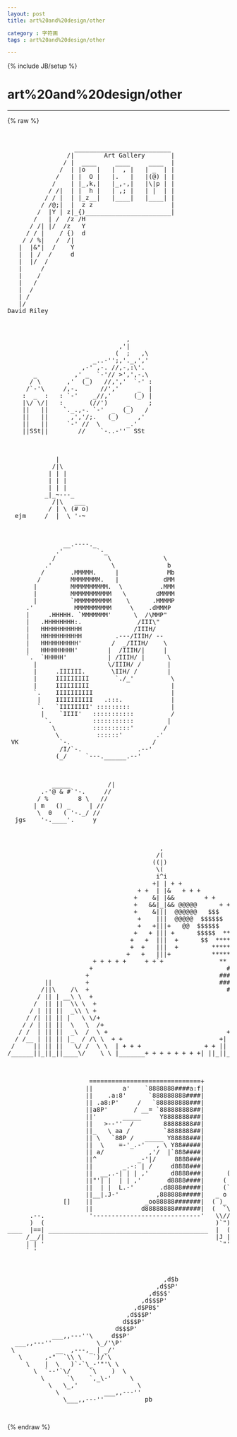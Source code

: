 ```yaml
---
layout: post
title: art%20and%20design/other
category : 字符画
tags : art%20and%20design/other
---
```

{% include JB/setup %}
# art%20and%20design/other
---
{% raw %}
<pre>


                  __________________________
                /|        Art Gallery       |
               / |  ____     ____     ____  |
              /  | |o   |   |  , |   | _  | |
             /   | |  O |   |.   |   |(@) | |
            /    | |_,k,|   |_,-,|   |\|p | |
           / /|  | |  h |   | ,; |   | |  | |
          / / |  | |_z__|   |____|   |____| |
         / /@;|  |  z z                     |
        /  |Y | z|_{)_______________________|
       /   | /  /z /H
      / /| |/  /z   Y
     / / |    / {)  d
    / / %|   /  /|
   |  |&amp;&quot;|  /    Y
   |  | /  /     d
   |  |/  /
   |     /
   |    /
   |   /
   |  /
   | /
   |/
David Riley



                                ,
                              ,&#039;|
                             (  ;   ,\
                       _..-&#039;&#039;;,&#039;._,&#039;,&#039;
                    ,-&#039; ,-. //,-,:\&#039;.
       _          ,&#039; _  `-&#039;// &gt;&#039;,&#039;,-.\
      / \       ,&#039;  (_)   //,&#039;,&#039;  `-&#039; :
     /`-&#039;\     /,-.      //&#039;,&#039;     _  |
    :  _  :   : `-&#039;    _//,&#039;      (_) |
    |\/ \/|   :       (//&#039;)     _     ;
    ||   ||    `._.,-. `-&#039;  _  (_)   /
    ||   ||      ,&#039;,&#039;/;.   (_)     ,&#039;
    ||   ||     `-&#039; //  \       _.&#039;
    ||SSt||        //    `-..-&#039;&#039;  SSt



             |
            /|\
           | | |
           | | |
           | | |
          _|_~---_
            /|\   ___
           / | \ (# o)
  ejm     /  |  \ &#039;-~   



               __.----._
             .&#039;         `-_
            /              \              \
          .&#039;                \              b
         /       .MMMMM.     |             Mb
        /        MMMMMMMM.   |            dMM
       |         MMMMMMMMMM.  \          .MMM
       |         MMMMMMMMMMM   \        dMMMM
       |         `MMMMMMMMMM    \      .MMMMP
     .&#039;           MMMMMMMMMM     \    .dMMMP
     |     .HHHHH. `MMMMMMM&#039;      \  /\MMP&quot;
     |   .HHHHHHHH:.               /III\&quot;
     |   HHHHHHHHHHH              /IIIH/
     |   HHHHHHHHHHH         .---/IIIH/ --
     |   HHHHHHHHHH&#039;        /  _/IIIH/    \
     |   HHHHHHHHH&#039;        |  /IIIH/|     |
     `.  `HHHHH&#039;           | /IIIH/ |      \
       |                   \/IIIH/ /       |
       |     .IIIIII.       \IIH/ /        |
       |     IIIIIIIII       `./_&#039;          \
       |     IIIIIIIII                      |
       `.    IIIIIIIIII                     |
        |    IIIIIIIIII   .:::.             |
        `.   `IIIIIIII&#039; :::::::::           |
         |    `IIII&#039;   :::::::::::          /
          `.           :::::::::::         |
            \          ::::::::::&#039;        /
             \          ::::::&#039;         .&#039;
 VK           `-.                      /
              /I/`-.               .--&#039;
             (_/     `---.______.--&#039;



            _____          /|
         .-&#039;@ &amp; #`&#039;-.     //
        / %        8 \   //
       | m   () _     | //
        \  0   ( &#039;-._/ //
  jgs    &#039;-.____&#039;.     y 



                                         ,
                                        /( 
                                       ((|)
                                        \( 
                                        i^i
                                       +| | + +  
                                   + +  | |&amp;   + + +   
                                  +    &amp;| |&amp;&amp;        + +   
                                  +   &amp;&amp;|_|&amp;&amp; @@@@@      + +   
                                  +    &amp;|||  @@@@@@   $$$    + + 
                                   +    |||  @@@@@  $$$$$$       +
                                   +   +|||+   @@  $$$$$$         +
                                  +   + ||| +      $$$$$  *****   +
                                 +   +  |||  +      $$  ********   + 
                                 +  +   |||  +         ********     +
                                +   +   |||+           *******      +
                       + + + + +     + +`+               **   ####   +
                      +                                    ########  +
                     +                                   ########## +
          ||         +                                   #########  +
         /||\    /\  +                                     ####    +
        / || | __\ \  +                                           +__
       /  || ||  \\ \  +                                         +/  \
      / | || ||  _\\ \ +                                        +|   /
     / /| || || |   \ \/+                                     +|  /\/ 
    / / | || ||  \   \  /+                                   +|| |
   / /  | || ||  _\  /  \ +                                + _|| | 
  / /__ | || || |_  / /\ \  + +                          +| |_ | | ad.
 /     || || ||   \/ /  \ \  | + + +                 + + ||   \| |
/______||_||_||____\/    \ \ |_______+ + + + + + + +| ||_||____\_|



                      ==============================+
                     ||        a&#039;    `8888888####a:f|
                     ||    .a:8&#039;      `888888888####|
                     || .a8:P&#039;     /   `888888888###|
                     ||a8P&#039;       / __= `888888888##|
                     ||&#039;       _____     Y8888888###|
                     ||   &gt;--&#039;&#039;  /        88888888##|
                     ||_   \ aa /         `8888888##|
                     || \   `88P /   _____ Y88888###|
                     ||  \    =-&#039;_.-&#039;   , \ Y88#####|
                     || a/            ,&#039;/  |`888####|
                     ||^           _-&#039;|/     8888###|
                     ||        _.-: | /     d8888###|       _
                     ||  __,.-| | | ,&#039;      d8888###|      ( `\
                     ||&quot;&#039;| |  | | ,&#039;       d8888####|     (  ? )
                     ||  | |  L.-&#039;       .d8888#####|     (`,-&#039;
                     ||__|.J-&#039;          ,888888#####|   _ o 
               []    ||              _oo88888#######|  ( )_   
                     ||             d88888888#######|  (  `\  
      .--.            &#039;-----------------------------&#039;   \\//  
      )  (                                              )`&quot;)
____  |==| ___________________________________________  |  ( ____
     /__/|                                              |J |
     | | &#039;                                               `&quot;&#039;
     ` &#039;



                                          ,d$b
                                        ,d$$P&#039;
                                      ,d$$$&#039; 
                                    ,d$$$P&#039;
                                  ,d$PB$&#039;
                                ,d$$$P&#039;
                               d$$$P&#039;
                             d$$$P&#039;               
            ___,,---&#039;&#039;\     d$$P&#039;                 
  ___,,---&#039;&#039;            \_/&#039;\P&#039;                    
 \           __  ,---,_ | _/&#039;                     
   \      ,-&quot;  `\\ \   `)/`\                      
     \    |  \   )`-`\_-&#039;&quot;&#039;\ \                    
       \  `--&#039;`\/     `\    )  \
         \      `\    `,_\-&#039;     \
           \   \_,&#039;                \
             \            ___,,---&#039;&#039;
               \___,,---&#039;&#039;           pb

 </pre>
{% endraw %}
